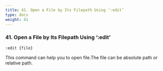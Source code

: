 ```yaml
---
title: 41. Open a File by Its Filepath Using ‘:edit’ 
type: docs
weight: 41
---
```


### 41. Open a File by Its Filepath Using ‘:edit’ 

```
:edit {file}
```
This command can help you to open file.The file can be absolute path or relative path.
